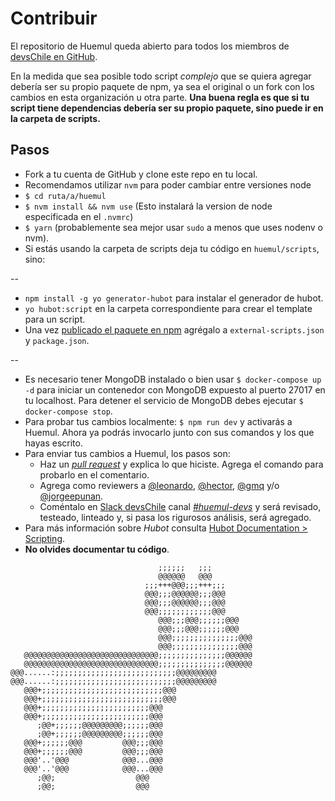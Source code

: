 # Contribuir

El repositorio de Huemul queda abierto para todos los miembros de [devsChile en GitHub](https://github.com/devschile).

En la medida que sea posible todo script _complejo_ que se quiera agregar debería ser su propio paquete de npm, ya sea el original o un fork con los cambios en esta organización u otra parte. **Una buena regla es que si tu script tiene dependencias debería ser su propio paquete, sino puede ir en la carpeta de scripts.**

## Pasos

* Fork a tu cuenta de GitHub y clone este repo en tu local.
* Recomendamos utilizar `nvm` para poder cambiar entre versiones node
* `$ cd ruta/a/huemul`
* `$ nvm install && nvm use` (Esto instalará la version de node especificada en el `.nvmrc`)
* `$ yarn` (probablemente sea mejor usar `sudo` a menos que uses nodenv o nvm).
* Si estás usando la carpeta de scripts deja tu código en `huemul/scripts`, sino:

--

* `npm install -g yo generator-hubot` para instalar el generador de hubot.
* `yo hubot:script` en la carpeta correspondiente para crear el template para un script.
* Una vez [publicado el paquete en npm](https://gist.github.com/coolaj86/1318304) agrégalo a `external-scripts.json` y `package.json`.

--

* Es necesario tener MongoDB instalado o bien usar `$ docker-compose up -d` para iniciar un contenedor con MongoDB expuesto al puerto 27017 en tu localhost. Para detener el servicio de MongoDB debes ejecutar `$ docker-compose stop`.
* Para probar tus cambios localmente: `$ npm run dev` y activarás a Huemul. Ahora ya podrás invocarlo junto con sus comandos y los que hayas escrito.
* Para enviar tus cambios a Huemul, los pasos son:
  * Haz un [_pull request_](https://github.com/devschile/huemul/pulls) y explica lo que hiciste. Agrega el comando para probarlo en el comentario.
  * Agrega como reviewers a [@leonardo](https://devschile.slack.com/messages/huemul-devs/team/leonardo/), [@hector](https://devschile.slack.com/messages/huemul-devs/team/hector/), [@gmq](https://devschile.slack.com/messages/huemul-devs/team/gmq/) y/o [@jorgeepunan](https://devschile.slack.com/messages/huemul-devs/team/jorgeepunan/).
  * Coméntalo en [Slack devsChile](http://www.devschile.cl) canal [_#huemul-devs_](http://devschile.slack.com/messages/huemul-devs) y será revisado, testeado, linteado y, si pasa los rigurosos análisis, será agregado.
* Para más información sobre _Hubot_ consulta [Hubot Documentation > Scripting](https://hubot.github.com/docs/scripting/).
* **No olvides documentar tu código**.

```
                                 ;;;;;;   ;;;
                                 @@@@@@   @@@
                              ;;;+++@@@;;;+++;;;
                              @@@;;;@@@@@@;;;@@@
                              @@@;;;@@@@@@;;;@@@
                              @@@;;;;;;;;;;;;@@@
                                 @@@;;;@@@;;;;;;@@@
                                 @@@;;;@@@;;;;;;@@@
                                 @@@;;;;;;;;;;;;;;;@@@
                                 @@@;;;;;;;;;;;;;;;@@@
   @@@@@@@@@@@@@@@@@@@@@@@@@@@@@@;;;;;;;;;;;;;;;@@@@@@
   @@@@@@@@@@@@@@@@@@@@@@@@@@@@@@;;;;;;;;;;;;;;;@@@@@@
@@@......:;;;;;;;;;;;;;;;;;;;;;;;;;;;@@@@@@@@@
@@@......:;;;;;;;;;;;;;;;;;;;;;;;;;;;@@@@@@@@@
   @@@+;;;;;;;;;;;;;;;;;;;;;;;;;;;@@@
   @@@+;;;;;;;;;;;;;;;;;;;;;;;;;;;@@@
   @@@+;;;;;;;;;;;;;;;;;;;;;;;;@@@
   @@@+;;;;;;;;;;;;;;;;;;;;;;;;@@@
      ;@@+;;;;;;@@@@@@@@@;;;;;;@@@
      ;@@+;;;;;;@@@@@@@@@;;;;;;@@@
   @@@+;;;;;;@@@         @@@;;;@@@
   @@@+;;;;;;@@@         @@@;;;@@@
   @@@'..'@@@            @@@...@@@
   @@@'..'@@@            @@@...@@@
      ;@@;                  @@@
      ;@@;                  @@@
```
